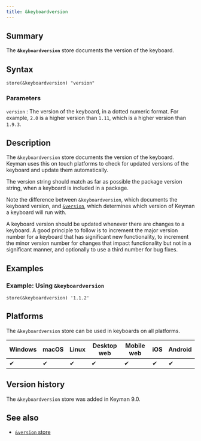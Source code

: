 ```yaml
---
title: &keyboardversion
---
```

  
## Summary

The **`&keyboardversion`** store documents the version of the keyboard.

## Syntax

```
store(&keyboardversion) "version"
```

### Parameters

`version`
:   The version of the keyboard, in a dotted numeric format. For
    example, `2.0` is a higher version than `1.11`, which is a higher
    version than `1.9.3`.

## Description

The `&keyboardversion` store documents the version of the keyboard.
Keyman uses this on touch platforms to check for updated versions of the
keyboard and update them automatically.

The version string should match as far as possible the package version
string, when a keyboard is included in a package.

Note the difference between `&keyboardversion`, which documents the
keyboard version, and [`&version`](version.php), which determines which
version of Keyman a keyboard will run with.

A keyboard version should be updated whenever there are changes to a
keyboard. A good principle to follow is to increment the major version
number for a keyboard that has significant new functionality, to
increment the minor version number for changes that impact functionality
but not in a significant manner, and optionally to use a third number
for bug fixes.

## Examples

### Example: Using `&keyboardversion`

```
store(&keyboardversion) '1.1.2'
```

## Platforms

The `&keyboardversion` store can be used in keyboards on all platforms.

| Windows | macOS | Linux | Desktop web | Mobile web | iOS | Android |
|---------|-------|-------|-------------|------------|-----|---------|
| ✔       | ✔     | ✔     | ✔           | ✔          | ✔   | ✔       |

## Version history

The `&keyboardversion` store was added in Keyman 9.0.

## See also

-   [`&version` store](version.php)
